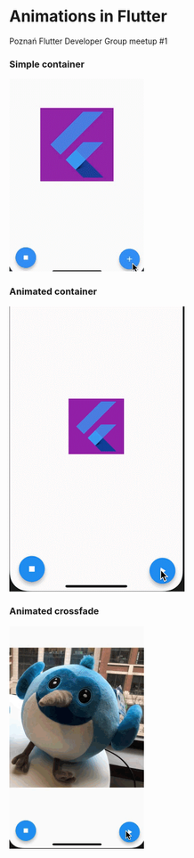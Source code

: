 # Animations in Flutter

Poznań Flutter Developer Group meetup #1 

### Simple container

![alt text](./_description/simple_container_demo.gif "Simple container")

### Animated container

![alt text](./_description/animated_container.gif "Animated container")

### Animated crossfade

![alt text](./_description/animated_crossfade.gif "Animated crossfade")


